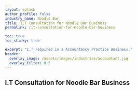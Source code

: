```yaml
---
layout: splash 
author_profile: false 
industry_name: Noodle Bar
title: I.T Consultation for Noodle Bar Business
permalink: /it-consultation-for-noodle-bar-business

toc: true
toc_sticky: true

excerpt: "I.T required in a Accountancy Practice Business."
header:
  overlay_image: /assets/images/industries/accountant.jpg
  overlay_filter: 0.5 
---
```


## I.T Consultation for Noodle Bar Business